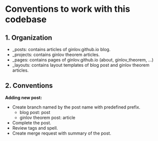 # Conventions to work with this codebase

## 1. Organization  

- _posts: contains articles of ginlov.github.io blog.  
- _projects: contains ginlov theorem articles.
- _pages: contains pages of ginlov.github.io (about, ginlov_theorem, ...)
- _layouts: contains layout templates of blog post and ginlov theorem articles.

## 2. Conventions

**Adding new post:**
  - Create branch named by the post name with predefined prefix.
      - blog post: post
      - ginlov theorem post: article
  - Complete the post.
  - Review tags and spell.
  - Create merge request with summary of the post.
